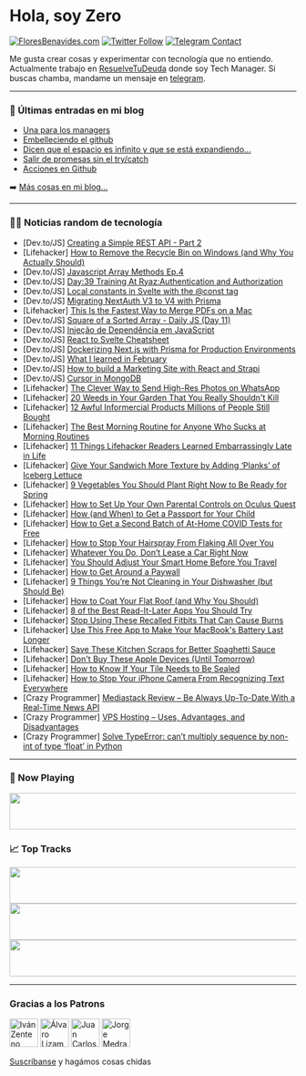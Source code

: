 # Hola, soy Zero

[![FloresBenavides.com](https://img.shields.io/website?down_message=oops&label=MiBlog&style=for-the-badge&up_message=online&url=https%3A%2F%2Ffloresbenavides.com)](https://floresbenavides.com) [![Twitter Follow](https://img.shields.io/twitter/follow/ZeroDragon?color=%231DA1F2&label=Follow&logo=twitter&logoColor=ffffff&style=for-the-badge)](https://twitter.com/zerodragon) [![Telegram Contact](https://img.shields.io/badge/escr%C3%ADbeme-ZeroDragon-%2326A5E4?style=for-the-badge&logo=telegram)](https://t.me/zerodragon)

Me gusta crear cosas y experimentar con tecnología que no entiendo.
Actualmente trabajo en [ResuelveTuDeuda](http://github.com/resuelve) donde soy Tech Manager.
Si buscas chamba, mandame un mensaje en [telegram](https://t.me/zerodragon).

---

### 📕 Últimas entradas en mi blog
<!-- BLOG-POST-LIST:START -->
- [Una para los managers](https://floresbenavides.com/una-para-los-managers/)
- [Embelleciendo el github](https://floresbenavides.com/embelleciendo-el-github/)
- [Dicen que el espacio es infinito y que se está expandiendo…](https://floresbenavides.com/dicen-que-el-espacio-es-infinito-y-que-se-esta-expandiendo/)
- [Salir de promesas sin el try/catch](https://floresbenavides.com/salir-de-promesas-sin-el-try-catch/)
- [Acciones en Github](https://floresbenavides.com/acciones-en-github/)
<!-- BLOG-POST-LIST:END -->

➡️ [Más cosas en mi blog...](https://floresbenavides.com)

---

### 👨‍💻 Noticias random de tecnología
<!-- TECH-POSTS:START -->
- [Dev.to/JS] [Creating a Simple REST API - Part 2](https://dev.to/noopur0210/creating-a-simple-rest-api-part-2-48a)
- [Lifehacker] [How to Remove the Recycle Bin on Windows &lpar;and Why You Actually Should&rpar;](https://lifehacker.com/how-to-remove-the-recycle-bin-on-windows-and-why-you-a-1848620820)
- [Dev.to/JS] [Javascript Array Methods Ep.4](https://dev.to/theadeshkhanna/javascript-array-methods-ep4-20a8)
- [Dev.to/JS] [Day:39 Training At Ryaz:Authentication and Authorization](https://dev.to/mahin651/day39-training-at-ryazauthentication-and-authorization-5a7j)
- [Dev.to/JS] [Local constants in Svelte with the @const tag](https://dev.to/geoffrich/local-constants-in-svelte-with-the-const-tag-35g2)
- [Dev.to/JS] [Migrating NextAuth V3 to V4 with Prisma](https://dev.to/codemochi/migrating-nextauth-v3-to-v4-with-prisma-4df1)
- [Lifehacker] [This Is the Fastest Way to Merge PDFs on a Mac](https://lifehacker.com/this-is-the-fastest-way-to-merge-pdfs-on-a-mac-1848620856)
- [Dev.to/JS] [Square of a Sorted Array - Daily JS &lpar;Day 11&rpar;](https://dev.to/tanvirrahman/square-of-a-sorted-array-daily-js-day-11-17k1)
- [Dev.to/JS] [Injeção de Dependência em JavaScript](https://dev.to/silviohfc/injecao-de-dependencia-em-javascript-2j85)
- [Dev.to/JS] [React to Svelte Cheatsheet](https://dev.to/joshnuss/react-to-svelte-cheatsheet-1a2a)
- [Dev.to/JS] [Dockerizing Next.js with Prisma for Production Environments](https://dev.to/codemochi/dockerizing-nextjs-with-prisma-for-production-environments-2ccc)
- [Dev.to/JS] [What I learned in February](https://dev.to/kmukabe/what-i-learned-in-february-18ba)
- [Dev.to/JS] [How to build a Marketing Site with React and Strapi](https://dev.to/strapi/how-to-build-a-marketing-site-with-react-and-strapi-49b1)
- [Dev.to/JS] [Cursor in MongoDB](https://dev.to/meruzh/cursor-in-mongodb-4d00)
- [Lifehacker] [The Clever Way to Send High-Res Photos on WhatsApp](https://lifehacker.com/the-clever-way-to-send-high-res-photos-on-whatsapp-1848620447)
- [Lifehacker] [20 Weeds in Your Garden That You Really Shouldn&#39;t Kill](https://lifehacker.com/20-weeds-in-your-garden-that-you-really-shouldnt-kill-1848617554)
- [Lifehacker] [12 Awful Informercial Products Millions of People Still Bought](https://lifehacker.com/12-awful-informercial-products-millions-of-people-still-1848620085)
- [Lifehacker] [The Best Morning Routine for Anyone Who Sucks at Morning Routines](https://lifehacker.com/the-best-morning-routine-for-anyone-who-sucks-at-mornin-1848617794)
- [Lifehacker] [11 Things Lifehacker Readers Learned Embarrassingly Late in Life](https://lifehacker.com/11-things-lifehacker-readers-learned-embarrassingly-lat-1848617230)
- [Lifehacker] [Give Your Sandwich More Texture by Adding ‘Planks’ of Iceberg Lettuce](https://lifehacker.com/give-your-sandwich-more-texture-by-adding-planks-of-i-1848618393)
- [Lifehacker] [9 Vegetables You Should Plant Right Now to Be Ready for Spring](https://lifehacker.com/9-vegetables-you-should-plant-right-now-to-be-ready-for-1848617054)
- [Lifehacker] [How to Set Up Your Own Parental Controls on Oculus Quest](https://lifehacker.com/how-to-set-up-your-own-parental-controls-on-oculus-ques-1848617852)
- [Lifehacker] [How &lpar;and When&rpar; to Get a Passport for Your Child](https://lifehacker.com/how-and-when-to-get-a-passport-for-your-child-1848617284)
- [Lifehacker] [How to Get a Second Batch of At-Home COVID Tests for Free](https://lifehacker.com/how-to-get-a-second-batch-of-at-home-covid-tests-for-fr-1848619121)
- [Lifehacker] [How to Stop Your Hairspray From Flaking All Over You](https://lifehacker.com/how-to-stop-your-hairspray-from-flaking-all-over-you-1848616305)
- [Lifehacker] [Whatever You Do, Don’t Lease a Car Right Now](https://lifehacker.com/whatever-you-do-don-t-lease-a-car-right-now-1848617746)
- [Lifehacker] [You Should Adjust Your Smart Home Before You Travel](https://lifehacker.com/you-should-adjust-your-smart-home-before-you-travel-1848603050)
- [Lifehacker] [How to Get Around a Paywall](https://lifehacker.com/how-to-get-around-a-paywall-1848617781)
- [Lifehacker] [9 Things You’re Not Cleaning in Your Dishwasher &lpar;but Should Be&rpar;](https://lifehacker.com/9-things-you-re-not-cleaning-in-your-dishwasher-but-sh-1848616966)
- [Lifehacker] [How to Coat Your Flat Roof &lpar;and Why You Should&rpar;](https://lifehacker.com/how-to-coat-your-flat-roof-and-why-you-should-1848616415)
- [Lifehacker] [8 of the Best Read-It-Later Apps You Should Try](https://lifehacker.com/8-of-the-best-read-it-later-apps-you-should-try-1848616538)
- [Lifehacker] [Stop Using These Recalled Fitbits That Can Cause Burns](https://lifehacker.com/stop-using-these-recalled-fitbits-that-can-cause-burns-1848617138)
- [Lifehacker] [Use This Free App to Make Your MacBook&#39;s Battery Last Longer](https://lifehacker.com/use-this-free-app-to-make-your-macbooks-battery-last-lo-1848616014)
- [Lifehacker] [Save These Kitchen Scraps for Better Spaghetti Sauce](https://lifehacker.com/save-these-kitchen-scraps-for-better-spaghetti-sauce-1848616848)
- [Lifehacker] [Don&#39;t Buy These Apple Devices &lpar;Until Tomorrow&rpar;](https://lifehacker.com/dont-buy-these-apple-devices-until-tomorrow-1848616287)
- [Lifehacker] [How to Know If Your Tile Needs to Be Sealed](https://lifehacker.com/how-to-know-if-your-tile-needs-to-be-sealed-1848616095)
- [Lifehacker] [How to Stop Your iPhone Camera From Recognizing Text Everywhere](https://lifehacker.com/how-to-stop-your-iphone-camera-from-recognizing-text-ev-1848615905)
- [Crazy Programmer] [Mediastack Review – Be Always Up-To-Date With a Real-Time News API](https://www.thecrazyprogrammer.com/2022/03/mediastack-review.html)
- [Crazy Programmer] [VPS Hosting – Uses, Advantages, and Disadvantages](https://www.thecrazyprogrammer.com/2022/03/vps-hosting.html)
- [Crazy Programmer] [Solve TypeError: can’t multiply sequence by non-int of type ‘float’ in Python](https://www.thecrazyprogrammer.com/2022/03/cant-multiply-sequence-by-non-int-of-type-float.html)<!-- TECH-POSTS:END -->

---

### 🎵 Now Playing
<a href="https://spotify-now-playing-dun.vercel.app/now-playing?open"><img src="https://spotify-now-playing-dun.vercel.app/now-playing" width="540" height="64"></a>

### 📈 Top Tracks
<a href="https://spotify-now-playing-dun.vercel.app/top-tracks?i=1&open"><img src="https://spotify-now-playing-dun.vercel.app/top-tracks?i=1" width="540" height="64"></a>
<a href="https://spotify-now-playing-dun.vercel.app/top-tracks?i=2&open"><img src="https://spotify-now-playing-dun.vercel.app/top-tracks?i=2" width="540" height="64"></a>
<a href="https://spotify-now-playing-dun.vercel.app/top-tracks?i=3&open"><img src="https://spotify-now-playing-dun.vercel.app/top-tracks?i=3" width="540" height="64"></a>

---

### Gracias a los Patrons
[<img src="https://avatars.githubusercontent.com/u/243380?v=4" alt="Iván Zenteno" width="50px">](https://github.com/k001) [<img src="https://avatars.githubusercontent.com/u/19955639?v=4" alt="Álvaro Lizama" width="50px">](https://github.com/alvarolizama) [<img src="https://avatars.githubusercontent.com/u/2718753?v=4" alt="Juan Carlos Ruiz" width="50px">](https://github.com/JuanCrg90) [<img src="https://avatars.githubusercontent.com/u/37025?v=4" alt="Jorge Medrano" width="50px">](https://github.com/h1pp1e) 

[Suscríbanse](https://www.patreon.com/zerodragon) y hagámos cosas chidas
